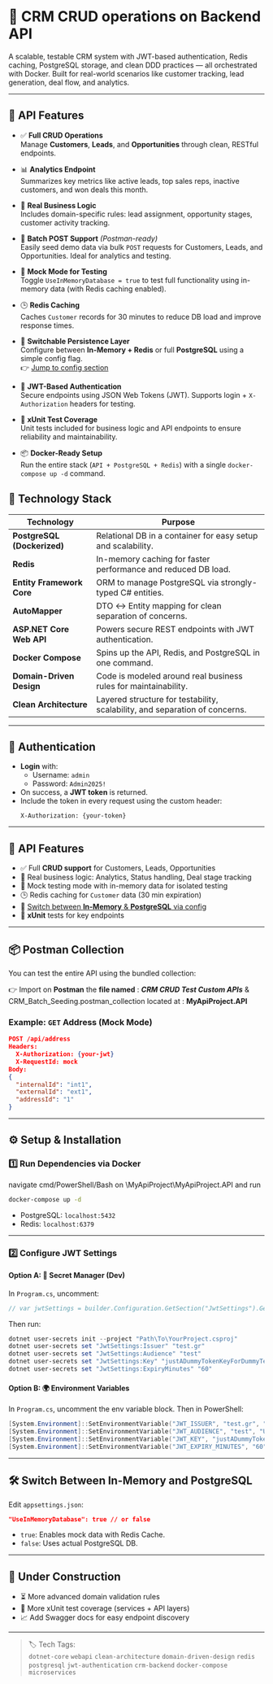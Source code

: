 # 🧠 CRM CRUD operations on Backend API

A scalable, testable CRM system with JWT-based authentication, Redis caching, PostgreSQL storage, and clean DDD practices — all orchestrated with Docker. Built for real-world scenarios like customer tracking, lead generation, deal flow, and analytics.

---
## 🧪 API Features

- ✅ **Full CRUD Operations**  
  Manage **Customers**, **Leads**, and **Opportunities** through clean, RESTful endpoints.

- 📊 **Analytics Endpoint**  
  Summarizes key metrics like active leads, top sales reps, inactive customers, and won deals this month.

- 🧠 **Real Business Logic**  
  Includes domain-specific rules: lead assignment, opportunity stages, customer activity tracking.

- 🚀 **Batch POST Support** *(Postman-ready)*  
  Easily seed demo data via bulk `POST` requests for Customers, Leads, and Opportunities. Ideal for analytics and testing.

- 🧪 **Mock Mode for Testing**  
  Toggle `UseInMemoryDatabase = true` to test full functionality using in-memory data (with Redis caching enabled).

- 🕒 **Redis Caching**  
  Caches `Customer` records for 30 minutes to reduce DB load and improve response times.

- 🔄 **Switchable Persistence Layer**  
  Configure between **In-Memory + Redis** or full **PostgreSQL** using a simple config flag.  
  👉 [Jump to config section](#switch-between-in-memory--postgresql-via-config)

- 🔐 **JWT-Based Authentication**  
  Secure endpoints using JSON Web Tokens (JWT). Supports login + `X-Authorization` headers for testing.

- 🧪 **xUnit Test Coverage**  
  Unit tests included for business logic and API endpoints to ensure reliability and maintainability.

- 📦 **Docker-Ready Setup**  
  Run the entire stack (`API + PostgreSQL + Redis`) with a single `docker-compose up -d` command.

## 🚀 Technology Stack

| Technology                | Purpose                                                                 |
|---------------------------|-------------------------------------------------------------------------|
| **PostgreSQL (Dockerized)** | Relational DB in a container for easy setup and scalability.        |
| **Redis**                 | In-memory caching for faster performance and reduced DB load.          |
| **Entity Framework Core** | ORM to manage PostgreSQL via strongly-typed C# entities.              |
| **AutoMapper**            | DTO ↔ Entity mapping for clean separation of concerns.                 |
| **ASP.NET Core Web API**  | Powers secure REST endpoints with JWT authentication.                  |
| **Docker Compose**        | Spins up the API, Redis, and PostgreSQL in one command.                |
| **Domain-Driven Design**  | Code is modeled around real business rules for maintainability.        |
| **Clean Architecture**    | Layered structure for testability, scalability, and separation of concerns.|

---

## 🔐 Authentication

- **Login** with:
  - Username: `admin`
  - Password: `Admin2025!`
- On success, a **JWT token** is returned.
- Include the token in every request using the custom header:
  ```
  X-Authorization: {your-token}
  ```

---

## 🧪 API Features

- ✅ Full **CRUD support** for Customers, Leads, Opportunities
- 🧠 Real business logic: Analytics, Status handling, Deal stage tracking
- 🔄 Mock testing mode with in-memory data for isolated testing
- 🕒 Redis caching for `Customer` data (30 min expiration)
- 🔧 [Switch between **In-Memory** & **PostgreSQL** via config](#-switch-between-in-memory-and-postgresql)
- 🧪 **xUnit** tests for key endpoints

---

## 📦 Postman Collection

You can test the entire API using the bundled collection:

 👉 Import  on **Postman** the **file named** : ***CRM CRUD Test Custom APIs*** & CRM_Batch_Seeding.postman_collection located at : **MyApiProject.API**

### Example: `GET` Address (Mock Mode)

```json
POST /api/address
Headers:
  X-Authorization: {your-jwt}
  X-RequestId: mock
Body:
{
  "internalId": "int1",
  "externalId": "ext1",
  "addressId": "1"
}
```

---

## ⚙️ Setup & Installation

### 1️⃣ Run Dependencies via Docker
navigate  cmd/PowerShell/Bash on  \MyApiProject\MyApiProject.API and run
```bash
docker-compose up -d
```

- PostgreSQL: `localhost:5432`
- Redis: `localhost:6379`

---

### 2️⃣ Configure JWT Settings

#### Option A: 🔐 Secret Manager (Dev)

In `Program.cs`, uncomment:
```csharp
// var jwtSettings = builder.Configuration.GetSection("JwtSettings").Get<JwtSettings>();
```

Then run:

```powershell
dotnet user-secrets init --project "Path\To\YourProject.csproj"
dotnet user-secrets set "JwtSettings:Issuer" "test.gr"
dotnet user-secrets set "JwtSettings:Audience" "test"
dotnet user-secrets set "JwtSettings:Key" "justADummyTokenKeyForDummyTest2025!"
dotnet user-secrets set "JwtSettings:ExpiryMinutes" "60"
```

#### Option B: 🌍 Environment Variables

In `Program.cs`, uncomment the env variable block. Then in PowerShell:

```powershell
[System.Environment]::SetEnvironmentVariable("JWT_ISSUER", "test.gr", "User")
[System.Environment]::SetEnvironmentVariable("JWT_AUDIENCE", "test", "User")
[System.Environment]::SetEnvironmentVariable("JWT_KEY", "justADummyTokenKeyForDummyTest2025!", "User")
[System.Environment]::SetEnvironmentVariable("JWT_EXPIRY_MINUTES", "60", "User")
```

---

## 🛠 Switch Between In-Memory and PostgreSQL

Edit `appsettings.json`:

```json
"UseInMemoryDatabase": true // or false
```

- `true`: Enables mock data with Redis Cache.
- `false`: Uses actual PostgreSQL DB.

---

## 🚧 Under Construction

- ⏳ More advanced domain validation rules
- 🧪 More xUnit test coverage (services + API layers)
- 📈 Add Swagger docs for easy endpoint discovery

---
> 🏷️ Tech Tags:  
> `dotnet-core` `webapi` `clean-architecture` `domain-driven-design` `redis` `postgresql` `jwt-authentication` `crm-backend` `docker-compose` `microservices`
